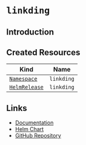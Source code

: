 # `linkding`

## Introduction

## Created Resources

| Kind                                | Name                       |
| ----------------------------------- | -------------------------- |
| [`Namespace`][ref-namespace]        | `linkding`                 |
| [`HelmRelease`][ref-helm-release]   | `linkding`                 |

[ref-namespace]: https://kubernetes.io/docs/reference/kubernetes-api/cluster-resources/namespace-v1/
[ref-helm-release]: https://fluxcd.io/docs/components/helm/helmreleases/

## Links

- [Documentation](https://github.com/sissbruecker/linkding/tree/master/docs)
- [Helm Chart](https://charts.pascaliske.dev/charts/linkding/)
- [GitHub Repository](https://github.com/sissbruecker/linkding)
